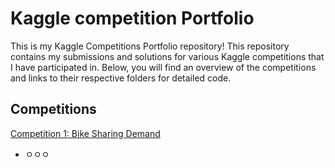 # Kaggle competition Portfolio

This is my Kaggle Competitions Portfolio repository! This repository contains my submissions and solutions for various Kaggle competitions that I have participated in. Below, you will find an overview of the competitions and links to their respective folders for detailed code.

## Competitions

[Competition 1: Bike Sharing Demand](https://github.com/Bonniecoleman/Kaggle_competition/tree/main/Bike%20Sharing%20Demand)
* ㅇㅇㅇ
